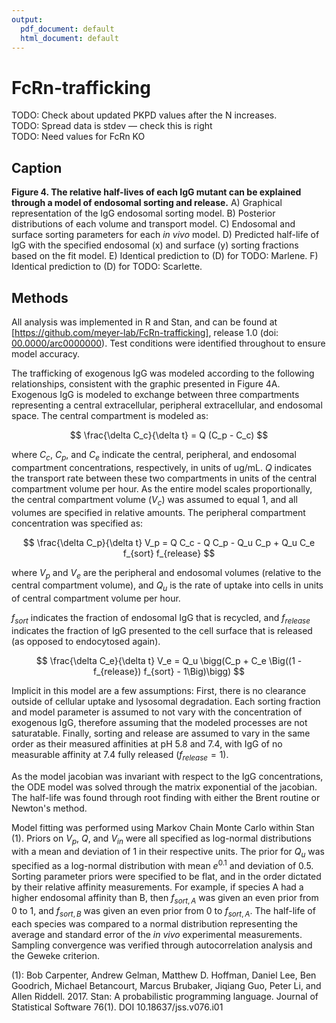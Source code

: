 ```yaml
---
output:
  pdf_document: default
  html_document: default
---
```

# FcRn-trafficking

TODO: Check about updated PKPD values after the N increases.  
TODO: Spread data is stdev — check this is right  
TODO: Need values for FcRn KO  

## Caption

**Figure 4. The relative half-lives of each IgG mutant can be explained through a model of endosomal sorting and release.** A) Graphical representation of the IgG endosomal sorting model. B) Posterior distributions of each volume and transport model. C) Endosomal and surface sorting parameters for each *in vivo* model. D) Predicted half-life of IgG with the specified endosomal (x) and surface (y) sorting fractions based on the fit model. E) Identical prediction to (D) for TODO: Marlene. F) Identical prediction to (D) for TODO: Scarlette.

## Methods

All analysis was implemented in R and Stan, and can be found at [https://github.com/meyer-lab/FcRn-trafficking], release 1.0 (doi: [00.0000/arc0000000](https://doi.org/doi-url)). Test conditions were identified throughout to ensure model accuracy.

The trafficking of exogenous IgG was modeled according to the following relationships, consistent with the graphic presented in Figure 4A. Exogenous IgG is modeled to exchange between three compartments representing a central extracellular, peripheral extracellular, and endosomal space. The central compartment is modeled as:

$$ \frac{\delta C_c}{\delta t} = Q (C_p - C_c) $$

where $C_c$, $C_p$, and $C_e$ indicate the central, peripheral, and endosomal compartment concentrations, respectively, in units of ug/mL. $Q$ indicates the transport rate between these two compartments in units of the central compartment volume per hour. As the entire model scales proportionally, the central compartment volume ($V_c$) was assumed to equal 1, and all volumes are specified in relative amounts. The peripheral compartment concentration was specified as:

$$ \frac{\delta C_p}{\delta t} V_p = Q C_c - Q C_p - Q_u C_p + Q_u C_e f_{sort} f_{release} $$

where $V_p$ and $V_e$ are the peripheral and endosomal volumes (relative to the central compartment volume), and $Q_u$ is the rate of uptake into cells in units of central compartment volume per hour.


$f_{sort}$ indicates the fraction of endosomal IgG that is recycled, and $f_{release}$ indicates the fraction of IgG presented to the cell surface that is released (as opposed to endocytosed again).



$$ \frac{\delta C_e}{\delta t} V_e = Q_u \bigg(C_p + C_e \Big((1 - f_{release}) f_{sort} - 1\Big)\bigg) $$


Implicit in this model are a few assumptions: First, there is no clearance outside of cellular uptake and lysosomal degradation. Each sorting fraction and model parameter is assumed to not vary with the concentration of exogenous IgG, therefore assuming that the modeled processes are not saturatable. Finally, sorting and release are assumed to vary in the same order as their measured affinities at pH 5.8 and 7.4, with IgG of no measurable affinity at 7.4 fully released ($f_{release} = 1$).

As the model jacobian was invariant with respect to the IgG concentrations, the ODE model was solved through the matrix exponential of the jacobian. The half-life was found through root finding with either the Brent routine or Newton's method.

Model fitting was performed using Markov Chain Monte Carlo within Stan (1). Priors on $V_p$, $Q$, and $V_{in}$ were all specified as log-normal distributions with a mean and deviation of 1 in their respective units. The prior for $Q_u$ was specified as a log-normal distribution with mean $e^{0.1}$ and deviation of 0.5. Sorting parameter priors were specified to be flat, and in the order dictated by their relative affinity measurements. For example, if species A had a higher endosomal affinity than B, then $f_{sort,A}$ was given an even prior from 0 to 1, and $f_{sort,B}$ was given an even prior from 0 to $f_{sort,A}$. The half-life of each species was compared to a normal distribution representing the average and standard error of the *in vivo* experimental measurements. Sampling convergence was verified through autocorrelation analysis and the Geweke criterion.

(1): Bob Carpenter, Andrew Gelman, Matthew D. Hoffman, Daniel Lee, Ben Goodrich, Michael Betancourt, Marcus Brubaker, Jiqiang Guo, Peter Li, and Allen Riddell. 2017. Stan: A probabilistic programming language. Journal of Statistical Software 76(1). DOI 10.18637/jss.v076.i01
